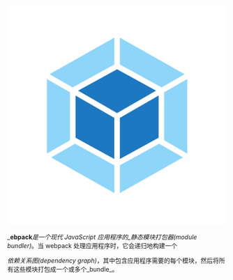 ![](/assets/icon-square-big.png)

_**ebpack**_是一个现代 JavaScript 应用程序的_静态模块打包器\(module bundler\)_。当 webpack 处理应用程序时，它会递归地构建一个

_依赖关系图\(dependency graph\)_，其中包含应用程序需要的每个模块，然后将所有这些模块打包成一个或多个_bundle_。

